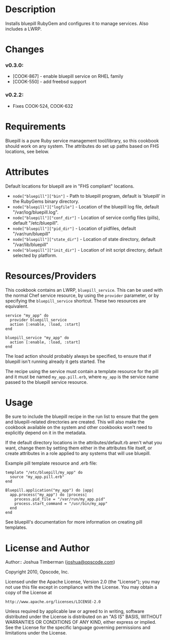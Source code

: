 Description
===========

Installs bluepill RubyGem and configures it to manage services. Also includes a LWRP.

Changes
=======

### v0.3.0:

* [COOK-867] - enable bluepill service on RHEL family
* [COOK-550] - add freebsd support

### v0.2.2:

* Fixes COOK-524, COOK-632

Requirements
============

Bluepill is a pure Ruby service management tool/library, so this cookbook should work on any system. The attributes do set up paths based on FHS locations, see below.

Attributes
==========

Default locations for bluepill are in "FHS compliant" locations.

* `node["bluepill"]["bin"]` - Path to bluepill program, default is 'bluepill' in the RubyGems binary directory.
* `node["bluepill"]["logfile"]` - Location of the bluepill log file, default "/var/log/bluepill.log".
* `node["bluepill"]["conf_dir"]` - Location of service config files (pills), default "/etc/bluepill".
* `node["bluepill"]["pid_dir"]` - Location of pidfiles, default "/var/run/bluepill"
* `node["bluepill"]["state_dir"]` - Location of state directory, default "/var/lib/bluepill"
* `node["bluepill"]["init_dir"]` - Location of init script directory, default selected by platform.

Resources/Providers
===================

This cookbook contains an LWRP, `bluepill_service`. This can be used with the normal Chef service resource, by using the `provider` parameter, or by specifying the `bluepill_service` shortcut. These two resources are equivalent.

    service "my_app" do
      provider bluepill_service
      action [:enable, :load, :start]
    end

    bluepill_service "my_app" do
      action [:enable, :load, :start]
    end

The load action should probably always be specified, to ensure that if bluepill isn't running already it gets started. The

The recipe using the service must contain a template resource for the pill and it must be named `my_app.pill.erb`, where `my_app` is the service name passed to the bluepill service resource.

Usage
=====

Be sure to include the bluepill recipe in the run list to ensure that the gem and bluepill-related directories are created. This will also make the cookbook available on the system and other cookbooks won't need to explicitly depend on it in the metadata.

If the default directory locations in the attributes/default.rb aren't what you want, change them by setting them either in the attributes file itself, or create attributes in a role applied to any systems that will use bluepill.

Example pill template resource and .erb file:

    template "/etc/bluepill/my_app" do
      source "my_app.pill.erb"
    end

    Bluepill.application("my_app") do |app|
      app.process("my_app") do |process|
        process.pid_file = "/var/run/my_app.pid"
        process.start_command = "/usr/bin/my_app"
      end
    end

See bluepill's documentation for more information on creating pill templates.

License and Author
==================

Author:: Joshua Timberman (<joshua@opscode.com>)

Copyright 2010, Opscode, Inc.

Licensed under the Apache License, Version 2.0 (the "License");
you may not use this file except in compliance with the License.
You may obtain a copy of the License at

    http://www.apache.org/licenses/LICENSE-2.0

Unless required by applicable law or agreed to in writing, software
distributed under the License is distributed on an "AS IS" BASIS,
WITHOUT WARRANTIES OR CONDITIONS OF ANY KIND, either express or implied.
See the License for the specific language governing permissions and
limitations under the License.
